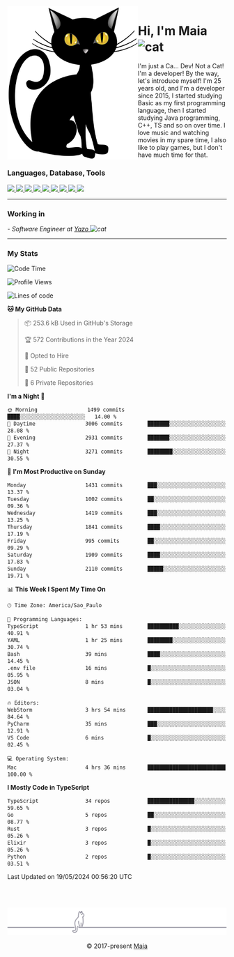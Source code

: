 <img align="left" src="https://raw.githubusercontent.com/gabrielmaialva33/gabrielmaialva33/master/assets/cat_0.png" alt="Stats" width="300px">

<h1 align="left">Hi, I'm Maia 
<img src="https://emojis.slackmojis.com/emojis/images/1643509834/36299/black-cat.gif?1643509834" width="50" height="60" align="center"  alt="cat"/>
</h1>

I'm just a Ca... Dev! Not a Cat! I'm a developer! By the way, let's introduce myself!
I'm 25 years old, and I'm a developer since 2015, I started studying Basic as my first programming
language, then I started studying Java programming, C++, TS and so on over time.
I love music and watching movies in my spare time, I also like to play games, but I don't have much time for that.

<h3 align="left">Languages, Database, Tools</h3>
<p>
  <a href="https://www.typescriptlang.org">
    <img src="https://skillicons.dev/icons?i=ts" />
  </a>
  <a href="https://go.dev">
    <img src="https://skillicons.dev/icons?i=go" />
  </a>
  <a href="https://www.python.org">
    <img src="https://skillicons.dev/icons?i=python" />
  </a>
  <a href="https://gradle.org">
    <img src="https://skillicons.dev/icons?i=gradle" />
  </a>
  <a href="https://redis.io">
    <img src="https://skillicons.dev/icons?i=redis" />
  </a>
  <a href="https://www.mongodb.com">
    <img src="https://skillicons.dev/icons?i=mongodb" />
  </a>
  <a href="https://nodejs.org">
    <img src="https://skillicons.dev/icons?i=nodejs" />
  </a>
  <a href="https://www.javascript.com">
    <img src="https://skillicons.dev/icons?i=js" />
  </a>
  <a href="https://www.docker.com">
    <img src="https://skillicons.dev/icons?i=docker" />
  </a>
</p>

<hr/>

<h3>Working in</h3>

<p><em> - Software Engineer at <a href="[https://pdasolucoes.com.br](https://yazo.com.br/)">Yazo
</a><img src="https://media.giphy.com/media/WUlplcMpOCEmTGBtBW/giphy.gif" width="30" alt="cat"> 
</em></p>

<hr/>

### My Stats

<!--START_SECTION:waka-->
![Code Time](http://img.shields.io/badge/Code%20Time-4%2C224%20hrs%2048%20mins-blue)

![Profile Views](http://img.shields.io/badge/Profile%20Views-1-blue)

![Lines of code](https://img.shields.io/badge/From%20Hello%20World%20I%27ve%20Written-3.3%20million%20lines%20of%20code-blue)

**🐱 My GitHub Data** 

> 📦 253.6 kB Used in GitHub's Storage 
 > 
> 🏆 572 Contributions in the Year 2024
 > 
> 💼 Opted to Hire
 > 
> 📜 52 Public Repositories 
 > 
> 🔑 6 Private Repositories 
 > 
**I'm a Night 🦉** 

```text
🌞 Morning                1499 commits        ████░░░░░░░░░░░░░░░░░░░░░   14.00 % 
🌆 Daytime                3006 commits        ███████░░░░░░░░░░░░░░░░░░   28.08 % 
🌃 Evening                2931 commits        ███████░░░░░░░░░░░░░░░░░░   27.37 % 
🌙 Night                  3271 commits        ████████░░░░░░░░░░░░░░░░░   30.55 % 
```
📅 **I'm Most Productive on Sunday** 

```text
Monday                   1431 commits        ███░░░░░░░░░░░░░░░░░░░░░░   13.37 % 
Tuesday                  1002 commits        ██░░░░░░░░░░░░░░░░░░░░░░░   09.36 % 
Wednesday                1419 commits        ███░░░░░░░░░░░░░░░░░░░░░░   13.25 % 
Thursday                 1841 commits        ████░░░░░░░░░░░░░░░░░░░░░   17.19 % 
Friday                   995 commits         ██░░░░░░░░░░░░░░░░░░░░░░░   09.29 % 
Saturday                 1909 commits        ████░░░░░░░░░░░░░░░░░░░░░   17.83 % 
Sunday                   2110 commits        █████░░░░░░░░░░░░░░░░░░░░   19.71 % 
```


📊 **This Week I Spent My Time On** 

```text
🕑︎ Time Zone: America/Sao_Paulo

💬 Programming Languages: 
TypeScript               1 hr 53 mins        ██████████░░░░░░░░░░░░░░░   40.91 % 
YAML                     1 hr 25 mins        ████████░░░░░░░░░░░░░░░░░   30.74 % 
Bash                     39 mins             ████░░░░░░░░░░░░░░░░░░░░░   14.45 % 
.env file                16 mins             █░░░░░░░░░░░░░░░░░░░░░░░░   05.95 % 
JSON                     8 mins              █░░░░░░░░░░░░░░░░░░░░░░░░   03.04 % 

🔥 Editors: 
WebStorm                 3 hrs 54 mins       █████████████████████░░░░   84.64 % 
PyCharm                  35 mins             ███░░░░░░░░░░░░░░░░░░░░░░   12.91 % 
VS Code                  6 mins              █░░░░░░░░░░░░░░░░░░░░░░░░   02.45 % 

💻 Operating System: 
Mac                      4 hrs 36 mins       █████████████████████████   100.00 % 
```

**I Mostly Code in TypeScript** 

```text
TypeScript               34 repos            ███████████████░░░░░░░░░░   59.65 % 
Go                       5 repos             ██░░░░░░░░░░░░░░░░░░░░░░░   08.77 % 
Rust                     3 repos             █░░░░░░░░░░░░░░░░░░░░░░░░   05.26 % 
Elixir                   3 repos             █░░░░░░░░░░░░░░░░░░░░░░░░   05.26 % 
Python                   2 repos             █░░░░░░░░░░░░░░░░░░░░░░░░   03.51 % 
```




 Last Updated on 19/05/2024 00:56:20 UTC
<!--END_SECTION:waka-->


<br/>
<br/>

<p align="center"><img src="https://raw.githubusercontent.com/gabrielmaialva33/gabrielmaialva33/master/assets/gray0_ctp_on_line.svg?sanitize=true" /></p>
<p align="center">&copy; 2017-present <a href="https://github.com/gabrielmaialva33/" target="_blank">Maia</a>
